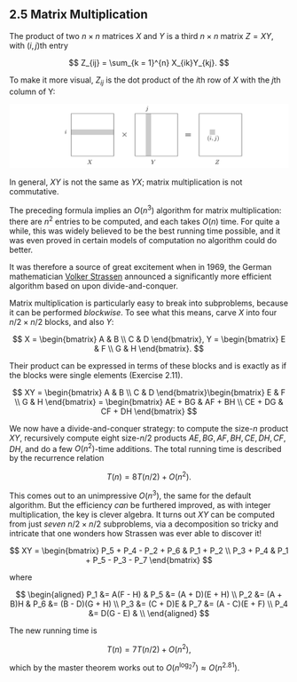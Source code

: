 ## 2.5 Matrix Multiplication

The product of two $n \times n$ matrices $X$ and $Y$ is a third $n \times n$ matrix $Z = XY$, with ($i, j$)th entry

$$
Z_{ij} = \sum_{k = 1}^{n} X_{ik}Y_{kj}.
$$

To make it more visual, $Z_{ij}$ is the dot product of the $i$th row of $X$ with the $j$th column of Y:

![](dot-product.png)

In general, $XY$ is not the same as $YX$; matrix multiplication is not commutative.

The preceding formula implies an $O(n^3)$ algorithm for matrix multiplication: there are $n^2$ entries to be computed, and each takes $O(n)$ time. For quite a while, this was widely believed to be the best running time possible, and it was even proved in certain models of computation no algorithm could do better.

It was therefore a source of great excitement when in 1969, the German mathematician [Volker Strassen](https://en.wikipedia.org/wiki/Volker_Strassen) announced a significantly more efficient algorithm based on upon divide-and-conquer.

Matrix multiplication is particularly easy to break into subproblems, because it can be performed *blockwise*. To see what this means, carve $X$ into four $n / 2 \times n / 2$ blocks, and also $Y$:

$$
X = \begin{bmatrix} A & B \\ C & D \end{bmatrix},
Y = \begin{bmatrix} E & F \\ G & H \end{bmatrix}.
$$

Their product can be expressed in terms of these blocks and is exactly as if the blocks were single elements (Exercise 2.11).

$$
XY = \begin{bmatrix} A & B \\ C & D \end{bmatrix}\begin{bmatrix} E & F \\ G & H \end{bmatrix} = \begin{bmatrix} AE + BG & AF + BH \\ CE + DG & CF + DH \end{bmatrix}
$$

We now have a divide-and-conquer strategy: to compute the size-$n$ product $XY$, recursively compute eight size-$n / 2$ products $AE, BG, AF, BH, CE, DH, CF, DH$, and do a few $O(n^2)$-time additions. The total running time is described by the recurrence relation

$$
T(n) = 8T(n / 2) + O(n^2).
$$

This comes out to an unimpressive $O(n^3)$, the same for the default algorithm. But the efficiency *can* be furthered improved, as with integer multiplication, the key is clever algebra. It turns out $XY$ can be computed from just *seven* $n / 2 \times n / 2$ subproblems, via a decomposition so tricky and intricate that one wonders how Strassen was ever able to discover it!

$$
XY = \begin{bmatrix} P_5 + P_4 - P_2 + P_6 & P_1 + P_2 \\ P_3 + P_4 & P_1 + P_5 - P_3 - P_7 \end{bmatrix}
$$

where

$$
\begin{aligned}
P_1 &= A(F - H) & P_5 &= (A + D)(E + H) \\
P_2 &= (A + B)H & P_6 &= (B - D)(G + H) \\
P_3 &= (C + D)E & P_7 &= (A - C)(E + F) \\
P_4 &= D(G - E) &                       \\
\end{aligned}
$$

The new running time is

$$
T(n) = 7T(n / 2) + O(n^2),
$$

which by the master theorem works out to $O(n^{\log_{2}{7}}) \approx O(n^{2.81})$.
